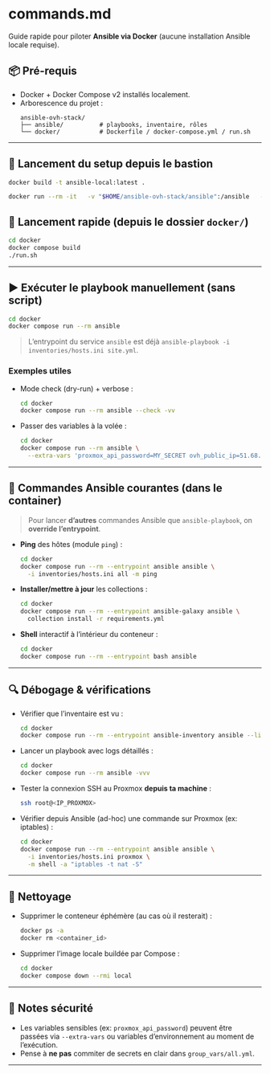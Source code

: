 # commands.md

Guide rapide pour piloter **Ansible via Docker** (aucune installation Ansible locale requise).

## 📦 Pré-requis
- Docker + Docker Compose v2 installés localement.
- Arborescence du projet :
  ```
  ansible-ovh-stack/
  ├── ansible/          # playbooks, inventaire, rôles
  └── docker/           # Dockerfile / docker-compose.yml / run.sh
  ```

---

## 🚀 Lancement du setup depuis le bastion
```bash
docker build -t ansible-local:latest .

docker run --rm -it   -v "$HOME/ansible-ovh-stack/ansible":/ansible   -v "$HOME/.ssh":/root/.ssh:ro   -w /ansible   ansible-local:latest -i inventories/hosts.ini site.yml
```

## 🚀 Lancement rapide (depuis le dossier `docker/`)
```bash
cd docker
docker compose build
./run.sh
```

---

## ▶️ Exécuter le playbook manuellement (sans script)
```bash
cd docker
docker compose run --rm ansible
```
> L’entrypoint du service `ansible` est déjà `ansible-playbook -i inventories/hosts.ini site.yml`.

### Exemples utiles
- Mode check (dry-run) + verbose :
  ```bash
  cd docker
  docker compose run --rm ansible --check -vv
  ```

- Passer des variables à la volée :
  ```bash
  cd docker
  docker compose run --rm ansible \
    --extra-vars 'proxmox_api_password=MY_SECRET ovh_public_ip=51.68.x.y'
  ```

---

## 🧰 Commandes Ansible courantes (dans le container)

> Pour lancer **d’autres** commandes Ansible que `ansible-playbook`, on **override l’entrypoint**.

- **Ping** des hôtes (module `ping`) :
  ```bash
  cd docker
  docker compose run --rm --entrypoint ansible ansible \
    -i inventories/hosts.ini all -m ping
  ```

- **Installer/mettre à jour** les collections :
  ```bash
  cd docker
  docker compose run --rm --entrypoint ansible-galaxy ansible \
    collection install -r requirements.yml
  ```

- **Shell** interactif à l’intérieur du conteneur :
  ```bash
  cd docker
  docker compose run --rm --entrypoint bash ansible
  ```

---

## 🔍 Débogage & vérifications

- Vérifier que l’inventaire est vu :
  ```bash
  cd docker
  docker compose run --rm --entrypoint ansible-inventory ansible --list
  ```

- Lancer un playbook avec logs détaillés :
  ```bash
  cd docker
  docker compose run --rm ansible -vvv
  ```

- Tester la connexion SSH au Proxmox **depuis ta machine** :
  ```bash
  ssh root@<IP_PROXMOX>
  ```

- Vérifier depuis Ansible (ad-hoc) une commande sur Proxmox (ex: iptables) :
  ```bash
  cd docker
  docker compose run --rm --entrypoint ansible ansible \
    -i inventories/hosts.ini proxmox \
    -m shell -a "iptables -t nat -S"
  ```

---

## 🧹 Nettoyage

- Supprimer le conteneur éphémère (au cas où il resterait) :
  ```bash
  docker ps -a
  docker rm <container_id>
  ```

- Supprimer l’image locale buildée par Compose :
  ```bash
  cd docker
  docker compose down --rmi local
  ```

---

## 🔐 Notes sécurité

- Les variables sensibles (ex: `proxmox_api_password`) peuvent être passées via `--extra-vars` ou variables d’environnement au moment de l’exécution.
- Pense à **ne pas** commiter de secrets en clair dans `group_vars/all.yml`.

---
